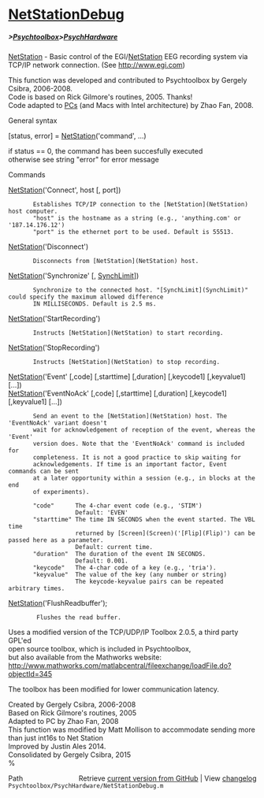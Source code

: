 # [NetStationDebug](NetStationDebug)
##### >[Psychtoolbox](Psychtoolbox)>[PsychHardware](PsychHardware)

  
 [NetStation](NetStation) - Basic control of the EGI/[NetStation](NetStation) EEG recording system via  
 TCP/IP network connection. (See http://www.egi.com)  
  
 This function was developed and contributed to Psychtoolbox by Gergely Csibra, 2006-2008.  
 Code is based on Rick Gilmore's routines, 2005. Thanks!  
 Code adapted to [PCs](PCs) (and Macs with Intel architecture) by Zhao Fan, 2008.  
  
  
 General syntax  
  
   [status, error] = [NetStation](NetStation)('command', ...)  
  
   if status == 0, the command has been succesfully executed  
   otherwise see string "error" for error message  
  
 Commands  
  
   [NetStation](NetStation)('Connect', host [, port])  
  
           Establishes TCP/IP connection to the [NetStation](NetStation) host computer.  
           "host" is the hostname as a string (e.g., 'anything.com' or '187.14.176.12')  
           "port" is the ethernet port to be used. Default is 55513.  
  
   [NetStation](NetStation)('Disconnect')  
  
           Disconnects from [NetStation](NetStation) host.  
  
   [NetStation](NetStation)('Synchronize' [, [SynchLimit](SynchLimit)])  
  
           Synchronize to the connected host. "[SynchLimit](SynchLimit)" could specify the maximum allowed difference  
           IN MILLISECONDS. Default is 2.5 ms.  
  
   [NetStation](NetStation)('StartRecording')  
  
           Instructs [NetStation](NetStation) to start recording.  
  
   [NetStation](NetStation)('StopRecording')  
  
           Instructs [NetStation](NetStation) to stop recording.  
  
   [NetStation](NetStation)('Event' [,code] [,starttime] [,duration] [,keycode1] [,keyvalue1] [...])  
   [NetStation](NetStation)('EventNoAck' [,code] [,starttime] [,duration] [,keycode1] [,keyvalue1] [...])  
  
           Send an event to the [NetStation](NetStation) host. The 'EventNoAck' variant doesn't  
           wait for acknowledgement of reception of the event, whereas the 'Event'  
           version does. Note that the 'EventNoAck' command is included for  
           completeness. It is not a good practice to skip waiting for  
           acknowledgements. If time is an important factor, Event commands can be sent  
           at a later opportunity within a session (e.g., in blocks at the end  
           of experiments).  
  
           "code"      The 4-char event code (e.g., 'STIM')  
                       Default: 'EVEN'  
           "starttime" The time IN SECONDS when the event started. The VBL time  
                       returned by [Screen](Screen)('[Flip](Flip)') can be passed here as a parameter.  
                       Default: current time.  
           "duration"  The duration of the event IN SECONDS.  
                       Default: 0.001.  
           "keycode"   The 4-char code of a key (e.g., 'tria').  
           "keyvalue"  The value of the key (any number or string)  
                       The keycode-keyvalue pairs can be repeated arbitrary times.  
  
   [NetStation](NetStation)('FlushReadbuffer');  
  
            Flushes the read buffer.  
  
   Uses a modified version of the TCP/UDP/IP Toolbox 2.0.5, a third party GPL'ed  
   open source toolbox, which is included in Psychtoolbox,  
   but also available from the Mathworks website:  
   http://www.mathworks.com/matlabcentral/fileexchange/loadFile.do?objectId=345  
  
   The toolbox has been modified for lower communication latency.  
  
   Created by Gergely Csibra, 2006-2008  
   Based on Rick Gilmore's routines, 2005  
   Adapted to PC by Zhao Fan, 2008  
   This function was modified by Matt Mollison to accommodate sending more than just int16s to Net Station  
   Improved by Justin Ales 2014.  
   Consolidated by Gergely Csibra, 2015  
%  




<div class="code_header" style="text-align:right;">
  <span style="float:left;">Path&nbsp;&nbsp;</span> <span class="counter">Retrieve <a href=
  "https://raw.github.com/Psychtoolbox-3/Psychtoolbox-3/beta/Psychtoolbox/PsychHardware/NetStationDebug.m">current version from GitHub</a> | View <a href=
  "https://github.com/Psychtoolbox-3/Psychtoolbox-3/commits/beta/Psychtoolbox/PsychHardware/NetStationDebug.m">changelog</a></span>
</div>
<div class="code">
  <code>Psychtoolbox/PsychHardware/NetStationDebug.m</code>
</div>

